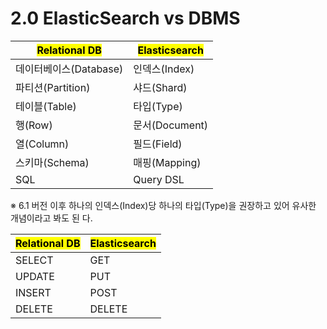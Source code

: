 # 2.0 ElasticSearch vs DBMS



| <mark style="background-color:yellow;">**Relational DB**</mark> | <mark style="background-color:yellow;">**Elasticsearch**</mark> |
| --------------------------------------------------------------- | --------------------------------------------------------------- |
| 데이터베이스(Database)                                                | 인덱스(Index)                                                      |
| 파티션(Partition)                                                  | 샤드(Shard)                                                       |
| 테이블(Table)                                                      | 타입(Type)                                                        |
| 행(Row)                                                          | 문서(Document)                                                    |
| 열(Column)                                                       | 필드(Field)                                                       |
| 스키마(Schema)                                                     | 매핑(Mapping)                                                     |
| SQL                                                             | Query DSL                                                       |

&#x20;  ※ 6.1 버전 이후 하나의 인덱스(Index)당 하나의 타입(Type)을 권장하고 있어 유사한 개념이라고 봐도 된   다.



| <mark style="background-color:yellow;">**Relational DB**</mark> |  <mark style="background-color:yellow;">**Elasticsearch**</mark> |
| --------------------------------------------------------------- | ---------------------------------------------------------------- |
| SELECT                                                          | GET                                                              |
| UPDATE                                                          | PUT                                                              |
| INSERT                                                          | POST                                                             |
| DELETE                                                          | DELETE                                                           |





